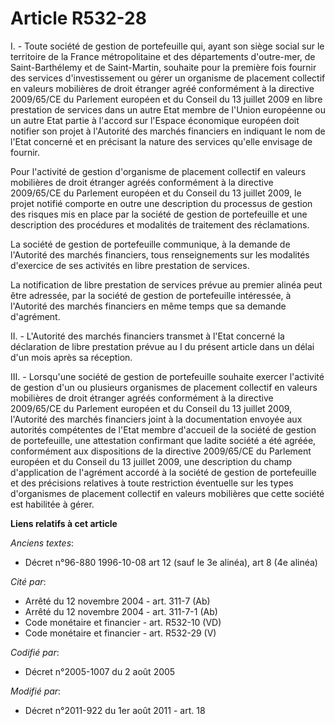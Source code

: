 # Article R532-28

I. - Toute société de gestion de portefeuille qui, ayant son siège social sur le territoire de la France métropolitaine et
des départements d'outre-mer, de Saint-Barthélemy et de Saint-Martin, souhaite pour la première fois fournir des services
d'investissement ou gérer un organisme de placement collectif en valeurs mobilières de droit étranger agréé conformément à la
directive 2009/65/CE du Parlement européen et du Conseil du 13 juillet 2009  en libre prestation de services dans un autre
Etat membre de l'Union européenne ou un autre Etat partie à l'accord sur l'Espace économique européen doit notifier son
projet à l'Autorité des marchés financiers en indiquant le nom de l'Etat concerné et en précisant la nature des services
qu'elle envisage de fournir.

Pour l'activité de gestion d'organisme de placement collectif en valeurs mobilières de droit étranger agréés conformément à
la directive 2009/65/CE du Parlement européen et du Conseil du 13 juillet 2009, le projet notifié comporte en outre une
description du processus de gestion des risques mis en place par la société de gestion de portefeuille et une description des
procédures et modalités de traitement des réclamations.

La société de gestion de portefeuille communique, à la demande de l'Autorité des marchés financiers, tous renseignements sur
les modalités d'exercice de ses activités en libre prestation de services.

La notification de libre prestation de services prévue au premier alinéa peut être adressée, par la société de gestion de
portefeuille intéressée, à l'Autorité des marchés financiers en même temps que sa demande d'agrément.

II. - L'Autorité des marchés financiers transmet à l'Etat concerné la déclaration de libre prestation prévue au I du présent
article dans un délai d'un mois après sa réception. 

III. - Lorsqu'une société de gestion de portefeuille souhaite exercer l'activité de gestion d'un ou plusieurs organismes de
placement collectif en valeurs mobilières de droit étranger agréés conformément à la directive 2009/65/CE du Parlement
européen et du Conseil du 13 juillet 2009, l'Autorité des marchés financiers joint à la documentation envoyée aux autorités
compétentes de l'Etat membre d'accueil de la société de gestion de portefeuille, une attestation confirmant que ladite
société a été agréée, conformément aux dispositions de la directive 2009/65/CE du Parlement européen et du Conseil du 13
juillet 2009, une description du champ d'application de l'agrément accordé à la société de gestion de portefeuille et des
précisions relatives à toute restriction éventuelle sur les types d'organismes de placement collectif en valeurs mobilières
que cette société est habilitée à gérer.

**Liens relatifs à cet article**

_Anciens textes_:

  - Décret n°96-880 1996-10-08 art 12 (sauf le 3e alinéa), art 8 (4e alinéa)

_Cité par_:

  - Arrêté du 12 novembre 2004 - art. 311-7 (Ab)
  - Arrêté du 12 novembre 2004 - art. 311-7-1 (Ab)
  - Code monétaire et financier - art. R532-10 (VD)
  - Code monétaire et financier - art. R532-29 (V)

_Codifié par_:

  - Décret n°2005-1007 du 2 août 2005

_Modifié par_:

  - Décret n°2011-922 du 1er août 2011 - art. 18
